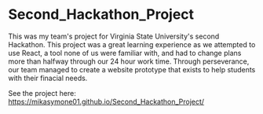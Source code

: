 # Second_Hackathon_Project
This was my team's project for Virginia State University's second Hackathon. This project was a great learning experience as we attempted to use React, a tool none of us were familiar with, 
and had to change plans more than halfway through our 24 hour work time. Through perseverance, our team managed to create a website prototype that exists to help students with their finacial needs.

See the project here: https://mikasymone01.github.io/Second_Hackathon_Project/
